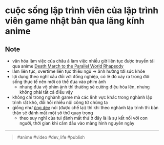 # cuộc sống lập trình viên của lập trình viên game nhật bản qua lăng kính anime

## Note

- văn hóa làm việc của châu á làm việc nhiều giờ liên tục được truyền tải qua anime [Death March to the Parallel World Rhapsody](202109102055.md)
- làm liên tục, overtime liên tục thiếu ngủ -> ảnh hưởng tới sức khỏe
- lợi dụng theo nghĩ xấu đối với đồng nghiệp, có lẽ đó xảy ra trong đời sống thực tế nên mới có thể đưa vào phim ảnh
    * nhưng đưa vô phim ảnh thì thường sẽ cường điệu hóa lên, nhưng không phải tất cả điều vậy
- không chỉ trong nghành game mà các lĩnh vực khác trong nghành lập trình rất khó, đồi hổi nhiều nội công từ chúng ta
- giống như [ông dev](202109112225.md) nói (được chế lại) thì khi theo nghành lập trình thì bản thân sẽ đánh mất một sô thứ quan trọng
    * theo suy nghĩ của tui đánh mất thứ ở đây là là sự kết nối với con người, thời gian khi cấm đầu vào màng hình nguyên ngày

---
> #anime #video #dev_life #publish
